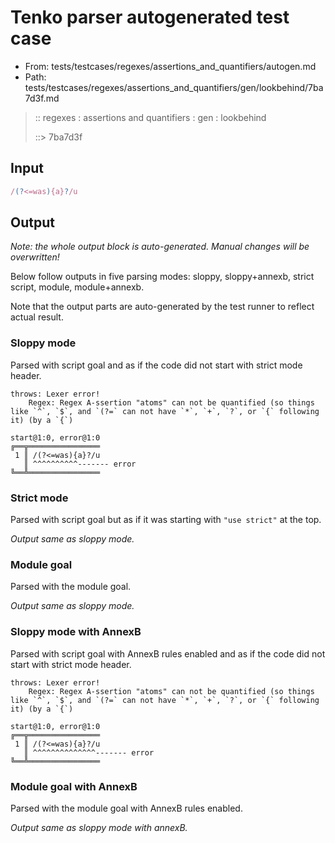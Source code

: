 # Tenko parser autogenerated test case

- From: tests/testcases/regexes/assertions_and_quantifiers/autogen.md
- Path: tests/testcases/regexes/assertions_and_quantifiers/gen/lookbehind/7ba7d3f.md

> :: regexes : assertions and quantifiers : gen : lookbehind
>
> ::> 7ba7d3f

## Input


`````js
/(?<=was){a}?/u
`````

## Output

_Note: the whole output block is auto-generated. Manual changes will be overwritten!_

Below follow outputs in five parsing modes: sloppy, sloppy+annexb, strict script, module, module+annexb.

Note that the output parts are auto-generated by the test runner to reflect actual result.

### Sloppy mode

Parsed with script goal and as if the code did not start with strict mode header.

`````
throws: Lexer error!
    Regex: Regex A-ssertion "atoms" can not be quantified (so things like `^`, `$`, and `(?=` can not have `*`, `+`, `?`, or `{` following it) (by a `{`)

start@1:0, error@1:0
╔══╦════════════════
 1 ║ /(?<=was){a}?/u
   ║ ^^^^^^^^^^------- error
╚══╩════════════════

`````

### Strict mode

Parsed with script goal but as if it was starting with `"use strict"` at the top.

_Output same as sloppy mode._

### Module goal

Parsed with the module goal.

_Output same as sloppy mode._

### Sloppy mode with AnnexB

Parsed with script goal with AnnexB rules enabled and as if the code did not start with strict mode header.

`````
throws: Lexer error!
    Regex: Regex A-ssertion "atoms" can not be quantified (so things like `^`, `$`, and `(?=` can not have `*`, `+`, `?`, or `{` following it) (by a `{`)

start@1:0, error@1:0
╔══╦════════════════
 1 ║ /(?<=was){a}?/u
   ║ ^^^^^^^^^^^^^^------- error
╚══╩════════════════

`````

### Module goal with AnnexB

Parsed with the module goal with AnnexB rules enabled.

_Output same as sloppy mode with annexB._
